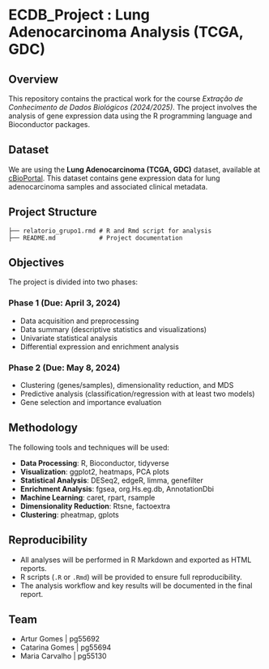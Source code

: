 # ECDB_Project : Lung Adenocarcinoma Analysis (TCGA, GDC)

## Overview
This repository contains the practical work for the course *Extração de Conhecimento de Dados Biológicos (2024/2025)*. The project involves the analysis of gene expression data using the R programming language and Bioconductor packages. 

## Dataset
We are using the **Lung Adenocarcinoma (TCGA, GDC)** dataset, available at [cBioPortal](https://www.cbioportal.org/study/summary?id=luad_tcga_pan_can_atlas_2018). This dataset contains gene expression data for lung adenocarcinoma samples and associated clinical metadata.

## Project Structure   
```
├── relatorio_grupo1.rmd # R and Rmd script for analysis
├── README.md            # Project documentation
```

## Objectives
The project is divided into two phases:
### **Phase 1 (Due: April 3, 2024)**
- Data acquisition and preprocessing
- Data summary (descriptive statistics and visualizations)
- Univariate statistical analysis
- Differential expression and enrichment analysis

### **Phase 2 (Due: May 8, 2024)**
- Clustering (genes/samples), dimensionality reduction, and MDS
- Predictive analysis (classification/regression with at least two models)
- Gene selection and importance evaluation

## Methodology
The following tools and techniques will be used:
- **Data Processing**: R, Bioconductor, tidyverse
- **Visualization**: ggplot2, heatmaps, PCA plots
- **Statistical Analysis**: DESeq2, edgeR, limma, genefilter
- **Enrichment Analysis**: fgsea, org.Hs.eg.db, AnnotationDbi
- **Machine Learning**: caret, rpart, rsample
- **Dimensionality Reduction**: Rtsne, factoextra
- **Clustering**: pheatmap, gplots

## Reproducibility
- All analyses will be performed in R Markdown and exported as HTML reports.
- R scripts (`.R` or `.Rmd`) will be provided to ensure full reproducibility.
- The analysis workflow and key results will be documented in the final report.

## Team
- Artur Gomes | pg55692
- Catarina Gomes | pg55694
- Maria Carvalho | pg55130
